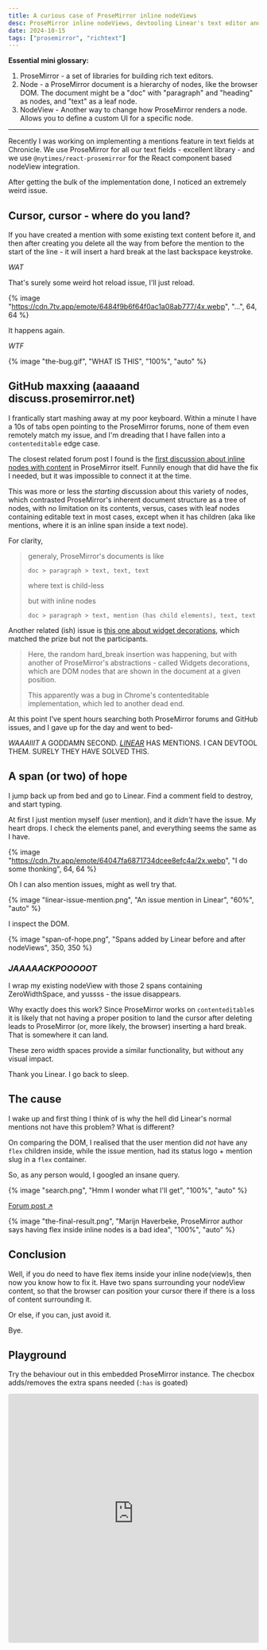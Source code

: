 ```yaml
---
title: A curious case of ProseMirror inline nodeViews
desc: ProseMirror inline nodeViews, devtooling Linear's text editor and more. Or how I stayed up late and fixed a bug.
date: 2024-10-15
tags: ["prosemirror", "richtext"]
---
```


**Essential mini glossary:**

1. ProseMirror - a set of libraries for building rich text editors.
2. Node - a ProseMirror document is a hierarchy of nodes, like the browser DOM. The document might be a "doc" with "paragraph" and "heading" as nodes, and "text" as a leaf node.
3. NodeView - Another way to change how ProseMirror renders a node. Allows you to define a custom UI for a specific node.

---

Recently I was working on implementing a mentions feature in text fields at Chronicle. We use ProseMirror for all our text fields - excellent library - and we use `@nytimes/react-prosemirror` for the React component based nodeView integration.

After getting the bulk of the implementation done, I noticed an extremely weird issue.

## Cursor, cursor - where do you land?

If you have created a mention with some existing text content before it, and then after creating you delete all the way from before the mention to the start of the line - it will insert a hard break at the last backspace keystroke.

_WAT_

That's surely some weird hot reload issue, I'll just reload.

{% image "https://cdn.7tv.app/emote/6484f9b6f64f0ac1a08ab777/4x.webp", "...", 64, 64 %}

It happens again.

_WTF_

{% image "the-bug.gif", "WHAT IS THIS", "100%", "auto" %}

## GitHub maxxing (aaaaand discuss.prosemirror.net)

I frantically start mashing away at my poor keyboard. Within a minute I have a 10s of tabs open pointing to the ProseMirror forums, none of them even remotely match my issue, and I'm dreading that I have fallen into a `contenteditable` edge case.

The closest related forum post I found is the [first discussion about inline nodes with content](https://discuss.prosemirror.net/t/discussion-inline-nodes-with-content/496) in ProseMirror itself. Funnily enough that did have the fix I needed, but it was impossible to connect it at the time.

This was more or less the _starting_ discussion about this variety of nodes, which contrasted ProseMirror's inherent document structure as a tree of nodes, with no limitation on its contents, versus, cases with leaf nodes containing editable text in most cases, except when it has children (aka like mentions, where it is an inline span inside a text node).

For clarity,

> generaly, ProseMirror's documents is like
>
> `doc > paragraph > text, text, text`
>
> where text is child-less
>
> but with inline nodes
>
> `doc > paragraph > text, mention (has child elements), text, text`

Another related (ish) issue is [this one about widget decorations](https://github.com/ProseMirror/prosemirror/issues/831), which matched the prize but not the participants.

> Here, the random hard_break insertion was happening, but with another of ProseMirror's abstractions - called Widgets decorations, which are DOM nodes that are shown in the document at a given position.
>
> This apparently was a bug in Chrome's contenteditable implementation, which led to another dead end.

At this point I've spent hours searching both ProseMirror forums and GitHub issues, and I gave up for the day and went to bed-

_WAAAIIIT_ A GODDAMN SECOND. [_LINEAR_](https://linear.app) HAS MENTIONS. I CAN DEVTOOL THEM. SURELY THEY HAVE SOLVED THIS.

## A span (or two) of hope

I jump back up from bed and go to Linear. Find a comment field to destroy, and start typing.

At first I just mention myself (user mention), and it _didn't_ have the issue. My heart drops. I check the elements panel, and everything seems the same as I have.

{% image "https://cdn.7tv.app/emote/64047fa6871734dcee8efc4a/2x.webp", "I do some thonking", 64, 64 %}

Oh I can also mention issues, might as well try that.

{% image "linear-issue-mention.png", "An issue mention in Linear", "60%", "auto" %}

I inspect the DOM.

{% image "span-of-hope.png", "Spans added by Linear before and after nodeViews", 350, 350 %}

### _JAAAAACKPOOOOOT_

I wrap my existing nodeView with those 2 spans containing ZeroWidthSpace, and yussss - the issue disappears.

Why exactly does this work? Since ProseMirror works on `contenteditable`s it is likely that not having a proper position to land the cursor after deleting leads to ProseMirror (or, more likely, the browser) inserting a hard break. That is somewhere it can land.

These zero width spaces provide a similar functionality, but without any visual impact.

Thank you Linear. I go back to sleep.

## The cause

I wake up and first thing I think of is why the hell did Linear's normal mentions not have this problem? What is different?

On comparing the DOM, I realised that the user mention did _not_ have any `flex` children inside, while the issue mention, had its status logo + mention slug in a `flex` container.

So, as any person would, I googled an insane query.

{% image "search.png", "Hmm I wonder what I'll get", "100%", "auto" %}

[Forum post ↗](https://discuss.prosemirror.net/t/after-setting-it-to-display-flex-the-cursor-is-mispositioned/4484/2)

{% image "the-final-result.png", "Marijn Haverbeke, ProseMirror author says having flex inside inline nodes is a bad idea", "100%", "auto" %}

## Conclusion

Well, if you do need to have flex items inside your inline node(view)s, then now you know how to fix it. Have two spans surrounding your nodeView content, so that the browser can position your cursor there if there is a loss of content surrounding it.

Or else, if you can, just avoid it.

Bye.

## Playground

Try the behaviour out in this embedded ProseMirror instance. The checbox adds/removes the extra spans needed (`:has` is goated)

<iframe src="https://pm-inline-nodeview-blog.vercel.app/" width="100%" height="500px" style="border: 0; border-radius: 4px; overflow: hidden;" title="A curious case of ProseMirror inline node(views)" loading="lazy"></iframe>
